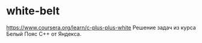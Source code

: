 # white-belt
https://www.coursera.org/learn/c-plus-plus-white
Решение задач из курса Белый Пояс С++ от Яндекса.
